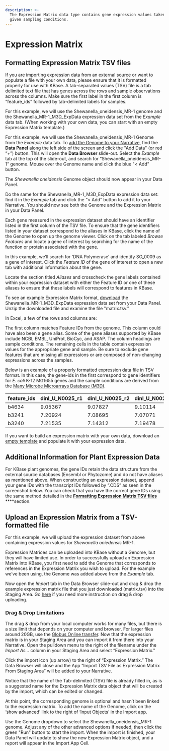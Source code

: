 ```yaml
---
description: >-
  The Expression Matrix data type contains gene expression values taken under
  given sampling conditions.
---
```


# Expression Matrix

## **Formatting Expression Matrix TSV files**

If you are importing expression data from an external source or want to populate a file with your own data, please ensure that it is formatted properly for use with KBase. A tab-separated values \(TSV\) file is a tab delimited text file that has genes across the rows and sample observations across the columns. Make sure the first label in the first column is “feature\_ids” followed by tab-delimited labels for samples.

For this example, we will use the Shewanella\_oneidensis\_MR-1 genome and the Shewanella\_MR-1\_M3D\_ExpData expression data set from the _Example_ data tab. \(When working with your own data, you can start with an empty Expression Matrix template.\)

For this example, we will use the Shewanella\_oneidensis\_MR-1 Genome from the _Example_ data tab. To [add the Genome to your Narrative](../../getting-started/narrative/add-data.md), find the **Data Panel** along the left side of the screen and click the "Add Data" \(or red “+”\) button. This will open the **Data Browser** slide-out. Select the _Example_ tab at the top of the slide-out, and search for “Shewanella\_oneidensis\_MR-1” genome. Mouse over the Genome name and click the blue "&lt; Add" button.

The _Shewanella oneidensis_ Genome object should now appear in your Data Panel.

Do the same for the Shewanella\_MR-1\_M3D\_ExpData expression data set: find it in the _Example_ tab and click the “&lt; Add” button to add it to your Narrative. You should now see both the Genome and the Expression Matrix in your Data Panel.

Each gene measured in the expression dataset should have an identifier listed in the first column of the TSV file. To ensure that the gene identifiers listed in your dataset correspond to the aliases in KBase, click the name of the Genome to open up the genome viewer. Click on the tab labeled _Browse Features_ and locate a gene of interest by searching for the name of the function or protein associated with the gene. 

In this example, we’ll search for ‘DNA Polymerase’ and identify SO\_0009 as a gene of interest. Click the _Feature ID_ of the gene of interest to open a new tab with additional information about the gene. 

Locate the section titled _Aliases_ and crosscheck the gene labels contained within your expression dataset with either the Feature ID or one of these aliases to ensure that these labels will correspond to features in KBase.

To see an example Expression Matrix format, [download](downloads.md) the Shewanella\_MR-1\_M3D\_ExpData expression data set from your Data Panel. Unzip the downloaded file and examine the file "matrix.tsv." 

In Excel, a few of the rows and columns are:

The first column matches Feature IDs from the genome. This column could have also been a gene alias. Some of the gene aliases supported by KBase include NCBI, EMBL, UniProt, BioCyc, and ASAP. The column headings are sample conditions. The remaining cells in the table contain expression values for the appropriate gene and sample. Be sure to exclude gene features that are missing all expressions or are composed of non-changing expressions across the samples.

Below is an example of a properly formatted expression data file in TSV format. In this case, the gene-ids in the first correspond to gene identifiers for _E. coli_ K-12 MG1655 genes and the sample conditions are derived from the [Many Microbe Microarrays Database \(M3D\)](http://m3d.mssm.edu/about.html).

| feature\_ids | dinI\_U\_N0025\_r1 | dinI\_U\_N0025\_r2 | dinI\_U\_N0025\_r3 |
| :--- | :--- | :--- | :--- |
| b4634 | 9.05367 | 9.07827 | 9.10114 |
| b3241 | 7.20924 | 7.08695 | 7.07071 |
| b3240 | 7.21535 | 7.14312 | 7.19478 |

If you want to build an expression matrix with your own data, download an [empty template](http://kbase.us/wp-content/uploads/2015/08/matrix.tsv) and populate it with your expression data.

## **Additional Information for Plant Expression Data**

For KBase plant genomes, the gene IDs retain the data structure from the external source databases \(Ensembl or Phytozome\) and do not have aliases as mentioned above. When constructing an expression dataset, append your gene IDs with the transcript IDs followed by “.CDS” as seen in the screenshot below. You can check that you have the correct gene IDs using the same method detailed in the [**Formatting Expression Matrix TSV files**](media.md#formatting-media-tsv-or-excel-files) ****section.

## Upload an Expression Matrix from a TSV-formatted file

For this example, we will upload the expression dataset from above containing expression values for _Shewanella oniedensis_ MR-1.

Expression Matrices can be uploaded into KBase without a Genome, but they will have limited use. In order to successfully upload an Expression Matrix into KBase, you first need to add the Genome that corresponds to references in the Expression Matrix you wish to upload. For the example we’ve been using, the Genome was added above from the _Example_ tab.

Now open the _Import_ tab in the Data Browser slide-out and drag & drop the example expression matrix file that you just downloaded \(matrix.tsv\) into the Staging Area. Go [here](../../getting-started/narrative/add-data.md#uploading-data-from-external-sources) if you need more instruction on drag & drop uploading.

### **Drag & Drop Limitations**

The drag & drop from your local computer works for many files, but there is a size limit that depends on your computer and browser. For larger files around 20GB, use the [Globus Online transfer](../globus.md). Now that the expression matrix is in your Staging Area and you can import it from there into your Narrative. Open the pulldown menu to the right of the filename under the _Import As..._ column in your Staging Area and select “Expression Matrix."

Click the import icon \(up arrow\) to the right of “Expression Matrix.” The Data Browser will close and the App “Import TSV File as Expression Matrix From Staging Area” will be added to your Narrative.

Notice that the name of the Tab-delimited \(TSV\) file is already filled in, as is a suggested name for the Expression Matrix data object that will be created by the import, which can be edited or changed.

At this point, the corresponding genome is optional and hasn’t been linked to the expression matrix. To add the name of the Genome, click on the ‘show advanced’ link to the right of ‘Input Objects’ in the Import app.

Use the Genome dropdown to select the Shewanella\_oneidensis\_MR-1 genome. Adjust any of the other advanced options if needed, then click the green "Run" button to start the import. When the import is finished, your Data Panel will update to show the new Expression Matrix object, and a report will appear in the Import App Cell. 

